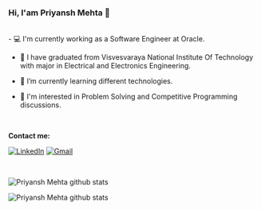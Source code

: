 ### Hi, I'am Priyansh Mehta 👋
<br>
- 💻 I'm currently working as a Software Engineer at Oracle.

- 🔭 I have graduated from Visvesvaraya National Institute Of Technology with major in Electrical and Electronics Engineering.

- 🌱 I’m currently learning different technologies.

- 👀 I'm interested in Problem Solving and Competitive Programming discussions.
<br>

**Contact me:**

[![LinkedIn](https://img.shields.io/badge/LinkedIn-blue?style=for-the-badge&logo=Linkedin&logoColor=white)](https://www.linkedin.com/in/priyansh-mehta-37314a199/)
[![Gmail](https://img.shields.io/badge/Gmail-red?style=for-the-badge&logo=gmail&logoColor=white)](mailto:mehtapriyansh2000@gmail.com)


<br>

![Priyansh Mehta github stats](https://github-readme-stats.vercel.app/api?username=priyansh-design&show_icons=true&theme=radical)


![Priyansh Mehta github stats](https://github-readme-stats.vercel.app/api/top-langs/?username=priyansh-design&layout=compact&theme=dark)

